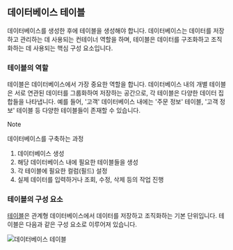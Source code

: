## 데이터베이스 테이블

데이터베이스를 생성한 후에 테이블을 생성해야 합니다. 데이터베이스는 데이터를 저장하고 관리하는 데 사용되는 컨테이너 역할을 하며, 테이블은 데이터를 구조화하고 조직화하는 데 사용되는 핵심 구성 요소입니다.

### 테이블의 역할

테이블은 데이터베이스에서 가장 중요한 역할을 합니다. 데이터베이스 내의 개별 테이블은 서로 연관된 데이터를 그룹화하여 저장하는 공간으로, 각 테이블은 다양한 데이터 집합들을 나타냅니다. 예를 들어, '고객' 데이터베이스 내에는 '주문 정보' 테이블, '고객 정보' 테이블 등 다양한 테이블들이 존재할 수 있습니다.

>[!NOTE]
>데이터베이스를 구축하는 과정
>1. 데이터베이스 생성
>2. 해당 데이터베이스 내에 필요한 테이블들을 생성
>3. 각 테이블에 필요한 컬럼(필드) 설정
>4. 실제 데이터를 입력하거나 조회, 수정, 삭제 등의 작업 진행

### 테이블의 구성 요소

[테이블](https://www.fun-coding.org/post/mysql_basic1.html#gsc.tab=0)은 관계형 데이터베이스에서 데이터를 저장하고 조직화하는 기본 단위입니다. 테이블은 다음과 같은 구성 요소로 이루어져 있습니다.

![데이터베이스 테이블](https://github.com/velyvelylovely/Database/assets/98696925/c4ffa241-8cfe-45a7-802e-05a5ae02d556)


